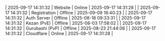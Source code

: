 | 2025-09-17 14:31:32 | Website | Online | 2025-09-17 14:31:28 |
| 2025-09-17 14:31:32 | Registration | Offline | 2025-09-09 16:40:23 |
| 2025-09-17 14:31:32 | Auth Server | Offline | 2025-08-18 09:33:31 |
| 2025-09-17 14:31:32 | Kezan (PvE) | Offline | 2025-08-03 17:58:02 |
| 2025-09-17 14:31:32 | Gurubashi (PvP) | Offline | 2025-08-23 21:44:06 |
| 2025-09-17 14:31:32 | Cloudflare | Online | 2025-09-17 14:31:28 |
